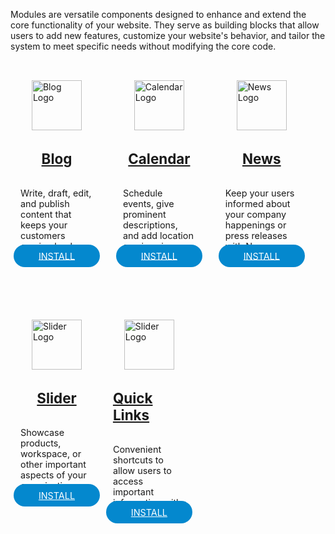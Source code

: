 Modules are versatile components designed to enhance and extend the core functionality of your website. They serve as building blocks that allow users to add new features, customize your website's behavior, and tailor the system to meet specific needs without modifying the core code.

<div style="width: 23%; margin: 1rem 1rem 2rem 0; display: flex; align-items: center; justify-content: center; flex-direction: column; float: left; padding: 1rem;" class="text-center border">
  <img src="https://www.solodev.com/file/16b08fea-ba18-11ea-904e-0eb0590535cd/Solodev_Module_Icons_Blog-4b945c31.jpg" alt="Blog Logo" style="width: 80px;">
  <h2 style="margin-top: 2rem; font-size: 1.4rem;"><a href="/modules/blog">Blog</a></h2>
  <p style="font-size: .9rem; height: 70px;">Write, draft, edit, and publish content that keeps your customers coming back.</p>
  <p style="margin-top: 1rem;"><a href="/modules/blog" style="background-color: #0488ce; color: #fff; padding: .6rem 2.5rem; font-size: .9rem; border-radius: 20px;">INSTALL</a></p>
</div>

<div style="width: 23%; margin: 1rem 1rem 2rem 0; display: flex; align-items: center; justify-content: center; flex-direction: column; float: left; padding: 1rem;" class="text-center border">
  <img src="https://www.solodev.com/file/08415170-ba53-11ea-904e-0eb0590535cd/Solodev_Module_Icons_EventHub-136fb46d.jpg" alt="Calendar Logo" style="width: 80px;">
  <h2 style="margin-top: 2rem; font-size: 1.4rem;"><a href="/modules/calendar">Calendar</a></h2>
  <p style="font-size: .9rem; height: 70px;">Schedule events, give prominent descriptions, and add location services in one place.</p>
  <p style="margin-top: 1rem;"><a href="/modules/calendar" style="background-color: #0488ce; color: #fff; padding: .6rem 2.5rem; font-size: .9rem; border-radius: 20px;">INSTALL</a></p>
</div>

<div style="width: 23%; margin: 1rem 1rem 2rem 0; display: flex; align-items: center; justify-content: center; flex-direction: column; float: left; padding: 1rem;" class="text-center border">
  <img src="https://www.solodev.com/file/4bac0fa9-ba4f-11ea-904e-0eb0590535cd/Solodev_Module_Icons_News-e04fd354.jpg" alt="News Logo" style="width: 80px;">
  <h2 style="margin-top: 2rem; font-size: 1.4rem;"><a href="/modules/news">News</a></h2>
  <p style="font-size: .9rem; height: 70px;">Keep your users informed about your company happenings or press releases with News.</p>
  <p style="margin-top: 1rem;"><a href="/modules/news" style="background-color: #0488ce; color: #fff; padding: .6rem 2.5rem; font-size: .9rem; border-radius: 20px;">INSTALL</a></p>
</div>

<div style="width: 23%; margin: 1rem 0 2rem; margin-top: 1rem; display: flex; align-items: center; justify-content: center; flex-direction: column; float: left; padding: 1rem;" class="text-center border">
  <img src="https://www.solodev.com/file/f9652529-ba4c-11ea-904e-0eb0590535cd/Solodev_Module_Icons_MediaCenter-9dbc50fa.jpg" alt="Slider Logo" style="width: 80px;">
  <h2 style="margin-top: 2rem; font-size: 1.4rem;"><a href="/modules/slider">Slider</a></h2>
  <p style="font-size: .9rem; height: 70px;">Showcase products, workspace, or other important aspects of your organization.</p>
  <p style="margin-top: 1rem;"><a href="/modules/slider" style="background-color: #0488ce; color: #fff; padding: .6rem 2.5rem; font-size: .9rem; border-radius: 20px;">INSTALL</a></p>
</div>

<div style="width: 23%; margin: 1rem 0 2rem; margin-top: 1rem; display: flex; align-items: center; justify-content: center; flex-direction: column; float: left; padding: 1rem;" class="text-center border">
  <img src="/static/images/modules/quick-links/quick-links-icon.jpg" alt="Slider Logo" style="width: 80px;">
  <h2 style="margin-top: 2rem; font-size: 1.4rem;"><a href="/modules/slider">Quick Links</a></h2>
  <p style="font-size: .9rem; height: 70px;">Convenient shortcuts to allow users to access important information with just one click.</p>
  <p style="margin-top: 1rem;"><a href="/modules/slider" style="background-color: #0488ce; color: #fff; padding: .6rem 2.5rem; font-size: .9rem; border-radius: 20px;">INSTALL</a></p>
</div>